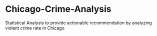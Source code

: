 # Chicago-Crime-Analysis
Statistical Analysis to provide actionable recommendation by analyzing violent crime rate in Chicago
